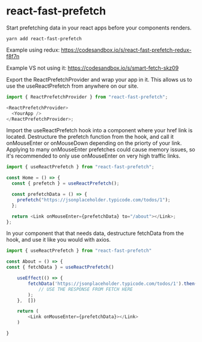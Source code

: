 # react-fast-prefetch

Start prefetching data in your react apps before your components renders.

```
yarn add react-fast-prefetch
```

Example using redux: https://codesandbox.io/s/react-fast-prefetch-redux-f8f7n

Example VS not using it: https://codesandbox.io/s/smart-fetch-skz09

Export the ReactPrefetchProvider and wrap your app in it. This allows us to use the useReactPrefetch from anywhere on our site.

```javascript
import { ReactPrefetchProvider } from "react-fast-prefetch";

<ReactPrefetchProvider>
  <YourApp />
</ReactPrefetchProvider>;
```

Import the useReactPrefetch hook into a component where your href link is located.
Destructure the prefetch function from the hook, and call it onMouseEnter or onMouseDown depending on the priorty of your link. Applying to many onMouseEnter prefetches could cause memory issues, so it's recommended to only use onMouseEnter on very high traffic links.

```javascript
import { useReactPrefetch } from "react-fast-prefetch";

const Home = () => {
  const { prefetch } = useReactPrefetch();

  const prefetchData = () => {
    prefetch("https://jsonplaceholder.typicode.com/todos/1");
  };

  return <Link onMouseEnter={prefetchData} to="/about"></Link>;
};
```

In your component that that needs data, destructure fetchData from the hook, and use it like you would with axios.

```javascript
import { useReactPrefetch } from "react-fast-prefetch"

const About = () => {
const { fetchData } = useReactPrefetch()

    useEffect(() => {
        fetchData('https://jsonplaceholder.typicode.com/todos/1').then(response =>
            // USE THE RESPONSE FROM FETCH HERE
        );
    },  [])

    return (
        <Link onMouseEnter={prefetchData}></Link>
    )

}
```
